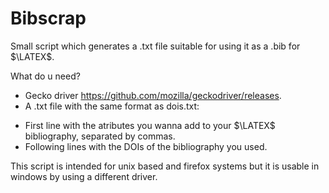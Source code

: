 # Bibscrap
Small script which generates a .txt file suitable for using it as a .bib for $\LATEX$.

What do u need?
* Gecko driver https://github.com/mozilla/geckodriver/releases.
* A .txt file with the same format as dois.txt:
- First line with the atributes you wanna add to your $\LATEX$ bibliography, separated by commas.
- Following lines with the DOIs of the bibliography you used.

This script is intended for unix based and firefox systems but it is usable in windows by using a different driver.
